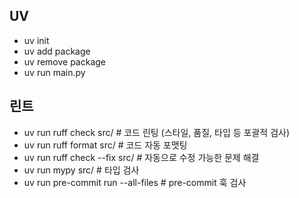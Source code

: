 ## UV

- uv init
- uv add package
- uv remove package
- uv run main.py

## 린트

- uv run ruff check src/      # 코드 린팅 (스타일, 품질, 타입 등 포괄적 검사)
- uv run ruff format src/     # 코드 자동 포맷팅
- uv run ruff check --fix src/ # 자동으로 수정 가능한 문제 해결
- uv run mypy src/           # 타입 검사
- uv run pre-commit run --all-files # pre-commit 훅 검사
